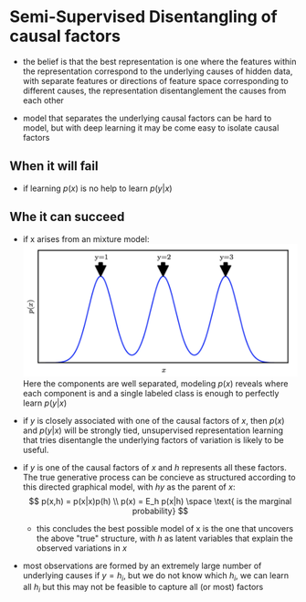 # Semi-Supervised Disentangling of causal factors

* the belief is that the best representation is one where the features within the representation correspond to the underlying causes of hidden data, with separate features or directions of feature space corresponding to different causes, the representation disentanglement the causes from each other

* model that separates the underlying causal factors can be hard to model, but with deep learning it may be come easy to isolate causal factors

## When it will fail

* if learning $p(x)$ is no help to learn $p(y|x)$


## Whe it can succeed
* if x arises from an mixture model:
  ![](../.images/machine_learning/causal_model_mixture_model.png)
  Here the components are well separated, modeling $p(x)$ reveals where each component is and a single labeled class is enough to perfectly learn $p(y|x)$

* if $y$ is closely associated with one of the causal factors of $x$, then $p(x)$ and $p(y|x)$ will be strongly tied, unsupervised representation learning that tries disentangle the underlying factors of variation is likely to be useful.

* if $y$ is one of the causal factors of $x$ and $h$ represents all these factors. The true generative process can be concieve as structured according to this directed graphical model, with $hy$ as the parent of $x$:
$$
p(x,h) = p(x|x)p(h) \\
p(x) = E_h p(x|h) \space \text{ is the marginal probability}
$$
  * this concludes the best possible model of x is the one that uncovers the above "true" structure, with $h$ as latent variables that explain the observed variations in $x$
  
* most observations are formed by an extremely large number of underlying causes if $y=h_i$, but we do not know which $h_i$, we can learn all $h_i$ but this may not be feasible to capture all (or most) factors
